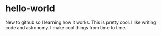 # hello-world

New to github so I learning how it works. This is pretty cool.
I like writing code and astronomy. I make cool things from time to time.
